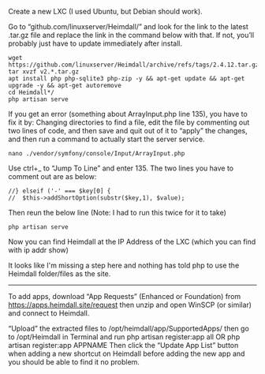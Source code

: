 Create a new LXC (I used Ubuntu, but Debian should work).

Go to “github.com/linuxserver/Heimdall/” and look for the link to the latest .tar.gz file and replace the link in the command below with that.
If not, you’ll probably just have to update immediately after install.
	
	wget https://github.com/linuxserver/Heimdall/archive/refs/tags/2.4.12.tar.gz
	tar xvzf v2.*.tar.gz
	apt install php php-sqlite3 php-zip -y && apt-get update && apt-get upgrade -y && apt-get autoremove
	cd Heimdall*/
	php artisan serve

If you get an error (something about ArrayInput.php line 135), you have to fix it by:
Changing directories to find a file, edit the file by commenting out two lines of code, and then save and quit out of it to “apply” the changes, and then run a command to actually start the server service.

	nano ./vendor/symfony/console/Input/ArrayInput.php

Use ctrl+_ to “Jump To Line” and enter 135.  The two lines you have to comment out are as below:

	//} elseif ('-' === $key[0] {
	//	$this->addShortOption(substr($key,1), $value);

Then reun the below line (Note: I had to run this twice for it to take)

	php artisan serve

Now you can find Heimdall at the IP Address of the LXC (which you can find with ip addr show)

It looks like I'm missing a step here and nothing has told php to use the Heimdall folder/files as the site.
__________________________________________________________________________________________________________________

To add apps, download “App Requests” (Enhanced or Foundation) from https://apps.heimdall.site/request then unzip and open WinSCP (or similar) and connect to Heimdall.

“Upload” the extracted files to /opt/heimdall/app/SupportedApps/ then go to /opt/Heimdall in Terminal and run php artisan register:app all OR php artisan register:app APPNAME
Then click the “Update App List” button when adding a new shortcut on Heimdall before adding the new app and you should be able to find it no problem.
